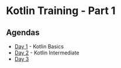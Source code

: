 # Kotlin Training - Part 1

## Agendas

 * [Day 1](./docs/day1.md) - Kotlin Basics
 * [Day 2](./docs/day2.md) - Kotlin Intermediate
 * [Day 3](./docs/day3.md)
